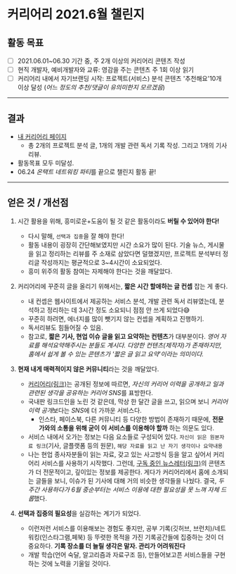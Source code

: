 # 커리어리 2021.6월 챌린지

## 활동 목표
-[ ] 2021.06.01~06.30 기간 중, 주 2개 이상의 커리어리 콘텐츠 작성
-[ ] 현직 개발자, 예비개발자와 교류: 영감을 주는 콘텐츠 주 1회 이상 읽기
-[ ] 커리어리 내에서 자기브랜딩 시작: 프로젝트(서비스) 분석 콘텐츠 '추천해요'10개 이상 달성 (*어느 정도의 추천/댓글이 유의미한지 모르겠음*)
----

## 결과
* [내 커리어리 페이지](https://careerly.co.kr/profiles/210528)
    * 총 2개의 프로젝트 분석 글, 1개의 개발 관련 독서 기록 작성. 그리고 1개의 기사리뷰.
* 활동목표 모두 미달성.
* 06.24 *온택트 네트워킹 파티*를 끝으로 챌린지 활동 끝!
----

## 얻은 것 / 개선점

1. 시간 활용을 위해, 흥미로운+도움이 될 것 같은 활동이라도 **버릴 수 있어야 한다!** 
    * 다시 말해, `선택과 집중`을 잘 해야 한다!
    * 활동 내용이 굉장히 간단해보였지만 시간 소요가 많이 된다. 기술 뉴스, 게시물을 읽고 정리하는 리뷰를 주 소재로 삼았다면 덜했겠지만, 프로젝트 분석부터 정리글 작성까지는 평균적으로 3~4시간이 소요되었다.
    * 흥미 위주의 활동 참여는 자제해야 한다는 것을 깨달았다.

2. 커리어리에 꾸준히 글을 올리기 위해서는, **짧은 시간 할애하는 글 컨셉** 잡는 게 좋다.
    * 내 컨셉은 웹사이트에서 제공하는 서비스 분석, 개발 관련 독서 리뷰였는데, 분석하고 정리하는 데 3시간 정도 소요되니 점점 안 쓰게 되었다😅
    * 꾸준히 하려면, 에너지를 많이 뺏기지 않는 컨셉을 계획하고 진행하기.
    * 독서리뷰도 힘들어질 수 있음.
    * 참고로, **짧은 기사, 현업 이슈 글을 읽고 요약하는 컨텐츠**가 대부분이다. *영어 자료를 해석요약해주시는 분들도 계시다. 다양한 컨텐츠(제작자)가 존재하지만, 홈에서 쉽게 볼 수 있는 콘텐츠가 '짧은 글 읽고 요약'이라는 의미이다.*

3. **현재 내게 매력적이지 않은 커뮤니티**라는 것을 깨달았다.
    * [커리어리(링크)](https://play.google.com/store/apps/details?id=com.publy.news&hl=ko&gl=US)는 공개된 정보에 따르면, *자신의 커리어 이력을 공개하고 일과 관련된 생각을 공유하는 커리어 SNS*를 표방한다.
    * 국내판 링크드인을 노린 것 같은데, 막상 한 달간 글을 쓰고, 읽으며 보니 *커리어 이력 공개*보다는 *SNS*에 더 가까운 서비스다.
        * 인스타, 페이스북, 다른 커뮤니티 등 다양한 방법이 존재하기 때문에, **전문가와의 소통을 위해 굳이 이 서비스를 이용해야 할까** 하는 의문도 있다.
    * 서비스 내에서 오가는 정보는 다음 요소들로 구성되어 있다. `자신이 읽은 원본자료 링크`(기사, 글플랫폼 등의 원문), `해당 자료를 읽고 난 자기 생각이나 요약내용`
    * 나는 현업 종사자분들이 읽는 자료, 갖고 있는 사고방식 등을 알고 싶어서 커리어리 서비스를 사용하기 시작했다. 그런데, [구독 중인 뉴스레터(링크)](https://byline.network/)의 콘텐츠가 더 전문적이고, 깊이있는 정보를 제공한다. 게다가 커리어리에서 홈에 소개되는 글들을 보니, 이슈가 된 기사에 대해 거의 비슷한 생각들을 나눴다. 결국, *두 주간 사용하다가 6월 중순부터는 서비스 이용에 대한 필요성을 못 느껴 자체 드롭*했다.

4. **선택과 집중의 필요성**을 실감하는 계기가 되었다.
    * 이런저런 서비스를 이용해보는 경험도 좋지만, 공부 기록(깃허브, 브런치)/네트워킹(인스타그램,페북) 등 뚜렷한 목적을 가진 기록공간들에 집중하는 것이 더 중요하다. **기록 장소를 더 늘릴 생각은 말자. 관리가 어려워진다**
    * 개발 학습(언어 숙달, 알고리즘과 자료구조 등), 만들어보고픈 서비스들을 구현하는 것에 노력을 기울일 것이다.
